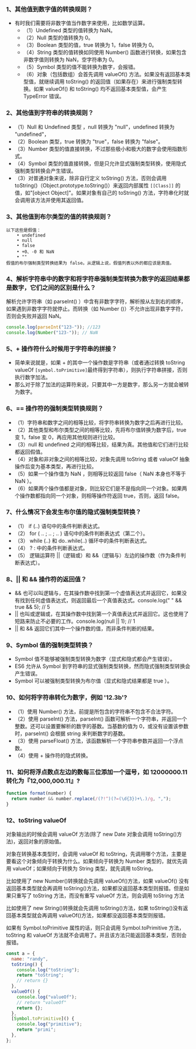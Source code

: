 ### 1、其他值到数字值的转换规则？

- 有时我们需要将非数字值当作数字来使用，比如数学运算。
  - （1）Undefined 类型的值转换为 NaN。
  - （2）Null 类型的值转换为 0。
  - （3）Boolean 类型的值，true 转换为 1，false 转换为 0。
  - （4）String 类型的值转换如同使用 Number() 函数进行转换，如果包含非数字值则转换为 NaN，空字符串为 0。
  - （5）Symbol 类型的值不能转换为数字，会报错。
  - （6）对象（包括数组）会首先调用 valueOf() 方法。如果没有返回基本类型值，就继续调用 toString() 的返回值（如果存在）来进行强制类型转换。如果 valueOf() 和 toString() 均不返回基本类型值，会产生 TypeError 错误。

### 2、其他值到字符串的转换规则？

- （1）Null 和 Undefined 类型 ，null 转换为 "null"，undefined 转换为 "undefined"，
- （2）Boolean 类型，true 转换为 "true"，false 转换为 "false"。
- （3）Number 类型的值直接转换，不过那些极小和极大的数字会使用指数形式。
- （4）Symbol 类型的值直接转换，但是只允许显式强制类型转换，使用隐式强制类型转换会产生错误。
- （3）对普通对象来说，除非自行定义 toString() 方法，否则会调用 toString()（Object.prototype.toString()）来返回内部属性 `[[Class]]` 的值，如"[object Object]"。如果对象有自己的 toString() 方法，字符串化时就会调用该方法并使用其返回值。

### 3、其他值到布尔类型的值的转换规则？

    以下这些是假值：
        • undefined
        • null
        • false
        • +0、-0 和 NaN
        • ""
    假值的布尔强制类型转换结果为 false。从逻辑上说，假值列表以外的都应该是真值。

### 4、解析字符串中的数字和将字符串强制类型转换为数字的返回结果都是数字，它们之间的区别是什么？

解析允许字符串（如 parseInt() ）中含有非数字字符，解析按从左到右的顺序，如果遇到非数字字符就停止。而转换（如 Number ()）不允许出现非数字字符，否则会失败并返回 NaN。

```js
console.log(parseInt("123-")); //123
console.log(Number("123-")); // NaN
```

### 5、+ 操作符什么时候用于字符串的拼接？

- 简单来说就是，如果 + 的其中一个操作数是字符串（或者通过转换 toString valueOf `[symbol.toPrimitive]`最终得到字符串），则执行字符串拼接，否则执行数字加法。
- 那么对于除了加法的运算符来说，只要其中一方是数字，那么另一方就会被转为数字。

### 6、== 操作符的强制类型转换规则？

- （1）字符串和数字之间的相等比较，将字符串转换为数字之后再进行比较。
- （2）其他类型和布尔类型之间的相等比较，先将布尔值转换为数字后，true 变 1，false 变 0，再应用其他规则进行比较。
- （3）null 和 undefined 之间的相等比较，结果为真。其他值和它们进行比较都返回假值。
- （4）对象和非对象之间的相等比较，对象先调用 toString 或者 valueOf 抽象操作后变为基本类型，再进行比较。
- （5）如果一个操作值为 NaN ，则相等比较返回 false（ NaN 本身也不等于 NaN ）。
- （6）如果两个操作值都是对象，则比较它们是不是指向同一个对象。如果两个操作数都指向同一个对象，则相等操作符返回 true，否则，返回 false。

### 7、什么情况下会发生布尔值的隐式强制类型转换？

- （1） if (..) 语句中的条件判断表达式。
- （2） for ( .. ; .. ; .. ) 语句中的条件判断表达式（第二个）。
- （3） while (..) 和 do..while(..) 循环中的条件判断表达式。
- （4） ? : 中的条件判断表达式。
- （5） 逻辑运算符 ||（逻辑或）和 &&（逻辑与）左边的操作数（作为条件判断表达式）。

### 8、|| 和 && 操作符的返回值？

- && 也可以叫逻辑与，在其操作数中找到第一个虚值表达式并返回它，如果没有找到任何虚值表达式，则返回最后一个真值表达式。console.log(" " && true && 5); // 5
- || 也叫或逻辑或，在其操作数中找到第一个真值表达式并返回它。这也使用了短路来防止不必要的工作。console.log(null || 1); // 1
- || 和 && 返回它们其中一个操作数的值，而非条件判断的结果。

### 9、Symbol 值的强制类型转换？

- Symbol 值不能够被强制类型转换为数字（显式和隐式都会产生错误）。
- ES6 允许从 Symbol 到字符串的显式强制类型转换，然而隐式强制类型转换会产生错误。
- Symbol 可以被强制类型转换为布尔值（显式和隐式结果都是 true ）。

### 10、如何将字符串转化为数字，例如 '12.3b'?

- （1）使用 Number() 方法，前提是所包含的字符串不包含不合法字符。
- （2）使用 parseInt() 方法，parseInt() 函数可解析一个字符串，并返回一个整数。还可以设置要解析的数字的基数。当基数的值为 0，或没有设置该参数时，parseInt() 会根据 string 来判断数字的基数。
- （3）使用 parseFloat() 方法，该函数解析一个字符串参数并返回一个浮点数。
- （4）使用 + 操作符的隐式转换。

### 11、如何将浮点数点左边的数每三位添加一个逗号，如 12000000.11 转化为『12,000,000.11』?

```js
function format(number) {
  return number && number.replace(/(?!^)(?=(\d{3})+\.)/g, ",");
}
```

### 12、toString valueOf

对象输出的时候会调用 valueOf 方法(除了 new Date 对象会调用 toString()方法)，返回对象的原始值。

对象在转换基本类型时，会调用 valueOf 和 toString，先调用哪个方法，主要是要看这个对象倾向于转换为什么。如果倾向于转换为 Number 类型的，就优先调用 valueOf；如果倾向于转换为 String 类型，就先调用 toString。

比如使用了 new Number()转换就会先调用 valueOf()方法，如果 valueOf() 没有返回基本类型就会再调用 toString()方法，如果都没返回基本类型则报错。但是如果只重写了 toString 方法，而没有重写 valueOf 方法，则会调用 toString 方法

比如使用了 new String()转换就会先调用 toString()方法，如果 toString()没有返回基本类型就会再调用 valueOf()方法，如果都没返回基本类型则报错。

如果有 Symbol.toPrimitive 属性的话，则只会调用 Symbol.toPrimitive 方法，toString 和 valueOf 方法就不会调用了。并且该方法只能返回基本类型，否则会报错。

```js
const a = {
  name: "randy",
  toString() {
    console.log("toString");
    return "toString";
    // return {}
  },
  valueOf() {
    console.log("valueOf");
    // return "valueOf"
    return {};
  },
  [Symbol.toPrimitive]() {
    console.log("primitive");
    return "primi";
  },
};
```
